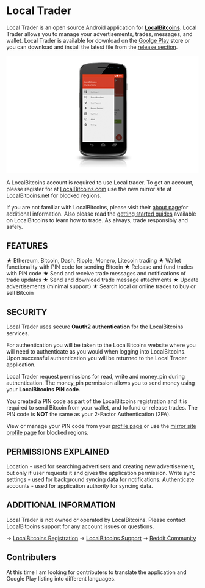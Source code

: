 # Local Trader

Local Trader is an open source Android application for <b>[LocalBitcoins](https://localbitcoins.net/?ch=2hbo)</b>. Local Trader allows you to manage your advertisements, trades, messages, and wallet. Local Trader is available for download on the [Goolge Play](https://play.google.com/store/apps/details?id=com.thanksmister.bitcoin.localtrader) store or you can download and install the latest file from the [release section](https://github.com/thanksmister/Local-Trader-Android/releases).

![android_app1](https://github.com/thanksmister/thanksmister.github.io/blob/master/assets/img/img1.png)
 
A LocalBitcoins account is required to use Local trader. To get an account, please register for at [LocalBitcoins.com](https://localbitcoins.com/register/?ch=2hbo]or) use the new mirror site at [LocalBitcoins.net](https://localbitcoins.net/register/?ch=2hbo) for blocked regions. 


If you are not familiar with LocalBitcoins, please visit their [about page](https://localbitcoins.com/about)for additional information. Also please read the [getting started guides](https://localbitcoins.com/guides/?ch=2hbo) available on LocalBitcoins to learn how to trade. As always, trade responsibly and safely.


## FEATURES
★ Ethereum, Bitcoin, Dash, Ripple, Monero, Litecoin trading
★ Wallet functionality with PIN code for sending Bitcoin
★ Release and fund trades with PIN code
★ Send and receive trade messages and notifications of trade updates
★ Send and download trade message attachments
★ Update advertisements (minimal support)
★ Search local or online trades to buy or sell Bitcoin


## SECURITY
Local Trader uses secure <b>Oauth2 authentication</b> for the LocalBitcoins services. 

For authentication you will be taken to the LocalBitcoins website where you will need to authenticate as you would when logging into LocalBitcoins. Upon successful authentication you will be returned to the Local Trader application.

Local Trader request permissions for read, write and money_pin during authentication. The money_pin permission allows you to send money using your <b>LocalBitcoins PIN code</b>.

You created a PIN code as part of the LocalBitcoins registration and it is required to send Bitcoin from your wallet, and to fund or release trades. The PIN code is <b>NOT</b> the same as your 2-Factor Authentication (2FA).  

View or manage your PIN code from your [profile page](https://localbitcoins.com/accounts/profile/#toc6?ch=2hbo) or use the [mirror site profile page](https://localbitcoins.net/accounts/profile/#toc6?ch=2hbo) for blocked regions.


## PERMISSIONS EXPLAINED
Location - used for searching advertisers and creating new advertisement, but only if user requests it and gives the application permission.
Write sync settings - used for background syncing data for notifications.
Authenticate accounts - used for application authority for syncing data.


## ADDITIONAL INFORMATION
Local Trader is not owned or operated by LocalBitcoins. Please contact LocalBitcoins support for any account issues or questions. 

→ [LocalBitcoins Registration](https://localbitcoins.com/register/?ch=2hbo)
→ [LocalBitcoins Support](https://localbitcoins.com/support/request/?ch=2hbo)
→ [Reddit Community](https://www.reddit.com/r/LocalTrader/)

## Contributers
At this time I am looking for contributers to translate the application and Google Play listing into different languages. 
